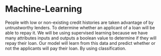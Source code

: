 # Machine-Learning
People with low or non-existing credit histories are taken advantage of by untrustworthy lenders. To determine whether an applicant of a loan will be able to repay it. We will be using supervised learning because we have many attributes inputs and outputs a boolean value to determine if they will repay their loan. Our model will learn from this data and predict whether or not the applicants will pay their loan. By using classification.
